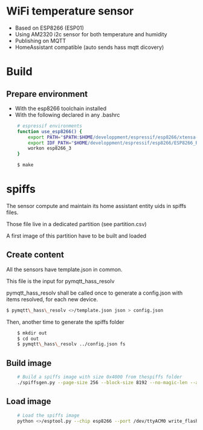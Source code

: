 # WiFi temperature sensor

- Based on ESP8266 (ESP01)
- Using AM2320 i2c sensor for both temperature and humidity
- Publishing on MQTT
- HomeAssistant compatible (auto sends hass mqtt dicovery)

# Build

## Prepare environment

- With the esp8266 toolchain installed
- With the following declared in any .bashrc

``` bash
    # espressif environments
    function use_esp8266() {
        export PATH="$PATH:$HOME/developpment/espressif/esp8266/xtensa-lx106-elf/bin"
        export IDF_PATH="$HOME/developpment/espressif/esp8266/ESP8266_RTOS_SDK"
        workon esp8266_3
    }
```

``` bash
    $ make
```

# spiffs

The sensor compute and maintain its home assistant entity uids in spiffs files.

Those file live in a dedicated partition (see partition.csv)

A first image of this partition have to be built and loaded

## Create content

All the sensors have template.json in common.

This file is the input for pymqtt\_hass\_resolv

pymqtt\_hass\_resolv shall be called once to generate a config.json with items resolved, for each new device.

``` bash
$ pymqtt\_hass\_resolv <>/template.json json > config.json
```

Then, another time to generate the spiffs folder

``` bash
    $ mkdir out
    $ cd out
    $ pymqtt\_hass\_resolv ../config.json fs
```


## Build image

``` bash
    # Build a spiffs image with size 0x4000 from thespiffs folder
    ./spiffsgen.py --page-size 256 --block-size 8192 --no-magic-len --aligned-obj-ix-tables --meta-len=0  0x4000  out out.img
```

## Load image

``` bash
    # Load the spiffs image
    python <>/esptool.py --chip esp8266 --port /dev/ttyACM0 write_flash -z 0xfc000 spiffs.bin
```
